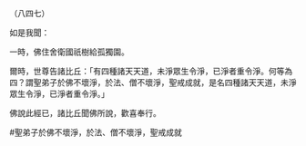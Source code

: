 （八四七）

如是我聞：

一時，佛住舍衛國祇樹給孤獨園。

爾時，世尊告諸比丘：「有四種諸天天道，未淨眾生令淨，已淨者重令淨。何等為四？謂聖弟子於佛不壞淨，於法、僧不壞淨，聖戒成就，是名四種諸天天道，未淨眾生令淨，已淨者重令淨。」

佛說此經已，諸比丘聞佛所說，歡喜奉行。



#聖弟子於佛不壞淨，於法、僧不壞淨，聖戒成就
